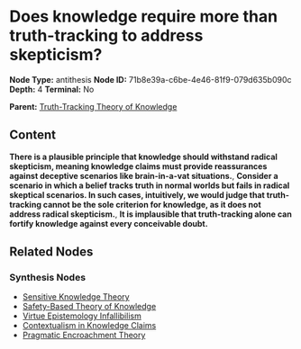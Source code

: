 # Does knowledge require more than truth-tracking to address skepticism?

**Node Type:** antithesis
**Node ID:** 71b8e39a-c6be-4e46-81f9-079d635b090c
**Depth:** 4
**Terminal:** No

**Parent:** [Truth-Tracking Theory of Knowledge](truth-tracking-theory-of-knowledge-synthesis-9802040c-8d02-4b26-8915-a1e3b3e70e56.md)

## Content

**There is a plausible principle that knowledge should withstand radical skepticism, meaning knowledge claims must provide reassurances against deceptive scenarios like brain-in-a-vat situations.**, **Consider a scenario in which a belief tracks truth in normal worlds but fails in radical skeptical scenarios. In such cases, intuitively, we would judge that truth-tracking cannot be the sole criterion for knowledge, as it does not address radical skepticism.**, **It is implausible that truth-tracking alone can fortify knowledge against every conceivable doubt.**

## Related Nodes

### Synthesis Nodes

- [Sensitive Knowledge Theory](sensitive-knowledge-theory-synthesis-9cec513c-f852-4e2e-9acb-0764d7d6501c.md)
- [Safety-Based Theory of Knowledge](safety-based-theory-of-knowledge-synthesis-29b9a43d-d6a7-4ba9-8406-9f239f1e4d4a.md)
- [Virtue Epistemology Infallibilism](virtue-epistemology-infallibilism-synthesis-58ecd907-a1cf-49a5-bff8-d1d8a57308f8.md)
- [Contextualism in Knowledge Claims](contextualism-in-knowledge-claims-synthesis-4ce2144f-dca5-471e-bfe3-8645068ea0e9.md)
- [Pragmatic Encroachment Theory](pragmatic-encroachment-theory-synthesis-b0036a9d-f0c3-414c-b136-9360ea68c0bd.md)
